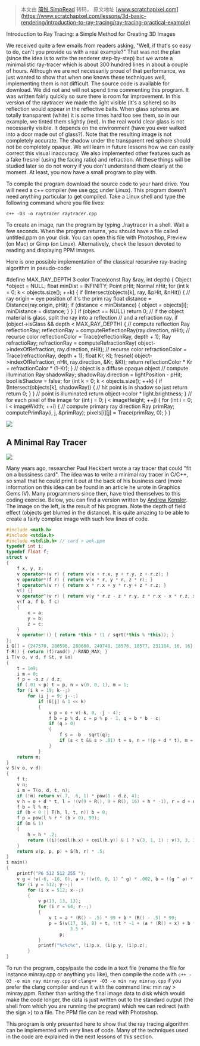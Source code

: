 > 本文由 [简悦 SimpRead](http://ksria.com/simpread/) 转码， 原文地址 [www.scratchapixel.com](https://www.scratchapixel.com/lessons/3d-basic-rendering/introduction-to-ray-tracing/ray-tracing-practical-example)

Introduction to Ray Tracing: a Simple Method for Creating 3D Images

We received quite a few emails from readers asking, "Well, if that's so easy to do, can't you provide us with a real example?" That was not the plan (since the idea is to write the renderer step-by-step) but we wrote a minimalistic ray-tracer which is about 300 hundred lines in about a couple of hours. Although we are not necessarily proud of that performance, we just wanted to show that when one knows these techniques well, implementing them is not difficult. The source code is available for download. We did not and will not spend time commenting this program. It was written fairly quickly so sure there is room for improvement. In this version of the raytracer we made the light visible (it's a sphere) so its reflection would appear in the reflective balls. When glass spheres are totally transparent (white) it is some times hard too see them, so in our example, we tinted them slightly (red). In the real world clear glass is not necessarily visible. It depends on the environment (have you ever walked into a door made out of glass?). Note that the resulting image is not completely accurate. The shadow under the transparent red sphere should not be completely opaque. We will learn in future lessons how we can easily correct this visual inaccuracy. We also implemented other features such as a fake fresnel (using the facing ratio) and refraction. All these things will be studied later so do not worry if you don't understand them clearly at the moment. At least, you now have a small program to play with.

To compile the program download the source code to your hard drive. You will need a c++ compiler (we use [gcc](http://gcc.gnu.org/) under Linux). This program doesn't need anything particular to get compiled. Take a Linux shell and type the following command where you file lives:

`c++ -O3 -o raytracer raytracer.cpp`

To create an image, run the program by typing ./raytracer in a shell. Wait a few seconds. When the program returns, you should have a file called untitled.ppm on your disk. You can open this file with Photoshop, Preview (on Mac) or Gimp (on Linux). Alternatively, check the lesson devoted to reading and displaying PPM images.

Here is one possible implementation of the classical recursive ray-tracing algorithm in pseudo-code:

#define MAX_RAY_DEPTH 3 color Trace(const Ray &ray, int depth) { Object *object = NULL; float minDist = INFINITY; Point pHit; Normal nHit; for (int k = 0; k < objects.size(); ++k) { if (Intersect(objects[k], ray, &pHit, &nHit)) { // ray origin = eye position of it's the prim ray float distance = Distance(ray.origin, pHit); if (distance < minDistance) { object = objects[i]; minDistance = distance; } } } if (object == NULL) return 0; // if the object material is glass, split the ray into a reflection // and a refraction ray. if (object->isGlass && depth < MAX_RAY_DEPTH) { // compute reflection Ray reflectionRay; reflectionRay = computeReflectionRay(ray.direction, nHit); // recurse color reflectionColor = Trace(reflectionRay, depth + 1); Ray refractioRay; refractionRay = computeRefractionRay( object->indexOfRefraction, ray.direction, nHit); // recurse color refractionColor = Trace(refractionRay, depth + 1); float Kr, Kt; fresnel( object->indexOfRefraction, nHit, ray.direction, &Kr, &Kt); return reflectionColor * Kr + refractionColor * (1-Kr); } // object is a diffuse opaque object // compute illumination Ray shadowRay; shadowRay.direction = lightPosition - pHit; bool isShadow = false; for (int k = 0; k < objects.size(); ++k) { if (Intersect(objects[k], shadowRay)) { // hit point is in shadow so just return return 0; } } // point is illuminated return object->color * light.brightness; } // for each pixel of the image for (int j = 0; j < imageHeight; ++j) { for (int i = 0; i < imageWidth; ++i) { // compute primary ray direction Ray primRay; computePrimRay(i, j, &primRay); pixels[i][j] = Trace(primRay, 0); } }

![](https://www.scratchapixel.com/images/upload/introduction-to-ray-tracing/raytrace1.png)

A Minimal Ray Tracer
--------------------

![](https://www.scratchapixel.com/images/upload/introduction-to-ray-tracing/aek.png)

Many years ago, researcher Paul Heckbert wrote a ray tracer that could "fit on a bussiness card". The idea was to write a minimal ray tracer in C/C++, so small that he could print it out at the back of his business card (more information on this idea can be found in an article he wrote in Graphics Gems IV). Many programmers since then, have tried themselves to this coding exercise. Below, you can find a version written by [Andrew Kensler](http://www.cs.utah.edu/~aek/). The image on the left, is the result of his program. Note the depth of field effect (objects get blurred in the distance). It is quite amazing to be able to create a fairly complex image with such few lines of code.

```c++
#include <math.h>
#include <stdio.h>
#include <stdlib.h> // card > aek.ppm
typedef int i;
typedef float f;
struct v
{
    f x, y, z;
    v operator+(v r) { return v(x + r.x, y + r.y, z + r.z); }
    v operator*(f r) { return v(x * r, y * r, z * r); }
    f operator%(v r) { return x * r.x + y * r.y + z * r.z; }
    v() {}
    v operator^(v r) { return v(y * r.z - z * r.y, z * r.x - x * r.z, x * r.y - y * r.x); }
    v(f a, f b, f c)
    {
        x = a;
        y = b;
        z = c;
    }
    v operator!() { return *this * (1 / sqrt(*this % *this)); }
};
i G[] = {247570, 280596, 280600, 249748, 18578, 18577, 231184, 16, 16};
f R() { return (f)rand() / RAND_MAX; }
i T(v o, v d, f &t, v &n)
{
    t = 1e9;
    i m = 0;
    f p = -o.z / d.z;
    if (.01 < p) t = p, n = v(0, 0, 1), m = 1;
    for (i k = 19; k--;)
        for (i j = 9; j--;)
            if (G[j] & 1 << k)
            {
                v p = o + v(-k, 0, -j - 4);
                f b = p % d, c = p % p - 1, q = b * b - c;
                if (q > 0)
                {
                    f s = -b - sqrt(q);
                    if (s < t && s > .01) t = s, n = !(p + d * t), m = 2;
                }
            }
    return m;
}
v S(v o, v d)
{
    f t;
    v n;
    i m = T(o, d, t, n);
    if (!m) return v(.7, .6, 1) * pow(1 - d.z, 4);
    v h = o + d * t, l = !(v(9 + R(), 9 + R(), 16) + h * -1), r = d + n * (n % d * -2);
    f b = l % n;
    if (b < 0 || T(h, l, t, n)) b = 0;
    f p = pow(l % r * (b > 0), 99);
    if (m & 1)
    {
        h = h * .2;
        return ((i)(ceil(h.x) + ceil(h.y)) & 1 ? v(3, 1, 1) : v(3, 3, 3)) * (b * .2 + .1);
    }
    return v(p, p, p) + S(h, r) * .5;
}
i main()
{
    printf("P6 512 512 255 ");
    v g = !v(-6, -16, 0), a = !(v(0, 0, 1) ^ g) * .002, b = !(g ^ a) * .002, c = (a + b) * -256 + g;
    for (i y = 512; y--;)
        for (i x = 512; x--;)
        {
            v p(13, 13, 13);
            for (i r = 64; r--;)
            {
                v t = a * (R() - .5) * 99 + b * (R() - .5) * 99;
                p = S(v(17, 16, 8) + t, !(t * -1 + (a * (R() + x) + b * (y + R()) + c) * 16)) *
                        3.5 +
                    p;
            }
            printf("%c%c%c", (i)p.x, (i)p.y, (i)p.z);
        }
}

```

To run the program, copy/paste the code in a text file (rename the file for instance minray.cpp or anything you like), then compile the code with `c++ -O3 -o min ray minray.cpp` or `clang++ -O3 -o min ray minray.cpp` if you prefer the clang compiler and run it with the command line: min ray > minray.ppm. Rather than writing the final image data to disk which would make the code longer, the data is just written out to the standard output (the shell from which you are running the program) which we can redirect (with the sign >) to a file. The PPM file can be read with Photoshop.

This program is only presented here to show that the ray tracing algorithm can be implemented with very lines of code. Many of the techniques used in the code are explained in the next lessons of this section.